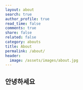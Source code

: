 ```yaml
---
layout: about
search: true
author_profile: true
read_time: false
comments: true
share: false
related: false
category: abouts
title: About
permalink: /about/
header:
  image: /assets/images/about.jpg
---
```


## 안녕하세요
